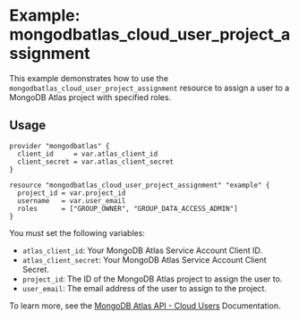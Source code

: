 # Example: mongodbatlas_cloud_user_project_assignment  
  
This example demonstrates how to use the `mongodbatlas_cloud_user_project_assignment` resource to assign a user to a MongoDB Atlas project with specified roles.
  
## Usage  
  
```hcl  
provider "mongodbatlas" {  
  client_id     = var.atlas_client_id  
  client_secret = var.atlas_client_secret  
}  
  
resource "mongodbatlas_cloud_user_project_assignment" "example" {  
  project_id = var.project_id  
  username   = var.user_email  
  roles      = ["GROUP_OWNER", "GROUP_DATA_ACCESS_ADMIN"]  
}  
```  
  
You must set the following variables:  
  
- `atlas_client_id`: Your MongoDB Atlas Service Account Client ID.  
- `atlas_client_secret`: Your MongoDB Atlas Service Account Client Secret.  
- `project_id`: The ID of the MongoDB Atlas project to assign the user to.  
- `user_email`: The email address of the user to assign to the project.   

To learn more, see the [MongoDB Atlas API - Cloud Users](https://www.mongodb.com/docs/api/doc/atlas-admin-api-v2/operation/operation-addprojectuser) Documentation.  
